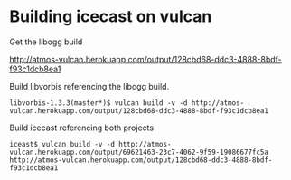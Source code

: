 Building icecast on vulcan
==========================


Get the libogg build

http://atmos-vulcan.herokuapp.com/output/128cbd68-ddc3-4888-8bdf-f93c1dcb8ea1

Build libvorbis referencing the libogg build.

```
libvorbis-1.3.3(master*)$ vulcan build -v -d http://atmos-vulcan.herokuapp.com/output/128cbd68-ddc3-4888-8bdf-f93c1dcb8ea1
```

Build icecast referencing both projects

```
iceast$ vulcan build -v -d http://atmos-vulcan.herokuapp.com/output/69621463-23c7-4062-9f59-19086677fc5a http://atmos-vulcan.herokuapp.com/output/128cbd68-ddc3-4888-8bdf-f93c1dcb8ea1
```
